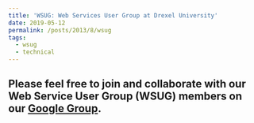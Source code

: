 ```yaml
---
title: 'WSUG: Web Services User Group at Drexel University'
date: 2019-05-12
permalink: /posts/2013/8/wsug
tags:
  - wsug
  - technical
---
```


Please feel free to join and collaborate with our Web Service User Group (WSUG) members on our [Google Group](https://groups.google.com/forum/#!forum/ws-ug).
------